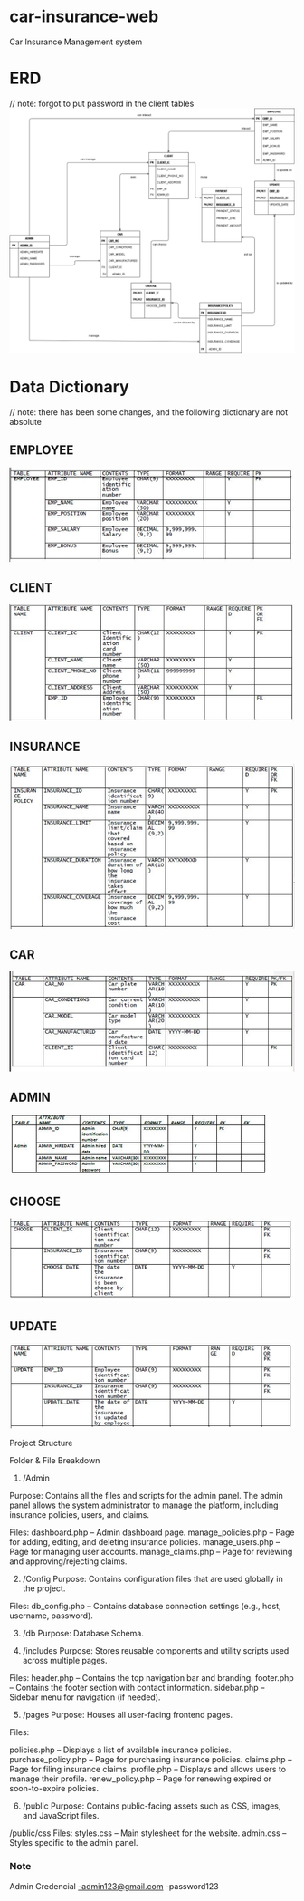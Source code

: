 # car-insurance-web

Car Insurance Management system

# ERD

// note: forgot to put password in the client tables
![ERD](https://github.com/HyGlobalHD/car-insurance-web/blob/main/res/ERD%20LATEST%20FIXED.jpg?raw=true)

# Data Dictionary

// note: there has been some changes, and the following dictionary are not absolute

## EMPLOYEE

![EMPLOYEE](https://github.com/HyGlobalHD/car-insurance-web/blob/main/res/EMPLOYEE.JPG)

## CLIENT

![CLIENT](https://github.com/HyGlobalHD/car-insurance-web/blob/main/res/CLIENT.JPG)

## INSURANCE

![INSURANCE](https://github.com/HyGlobalHD/car-insurance-web/blob/main/res/INSURANCE.JPG)

## CAR

![CAR](https://github.com/HyGlobalHD/car-insurance-web/blob/main/res/CAR.JPG)

## ADMIN

![ADMIN](https://github.com/HyGlobalHD/car-insurance-web/blob/main/res/ADMIN.JPG)

## CHOOSE

![CHOOSE](https://github.com/HyGlobalHD/car-insurance-web/blob/main/res/CHOOSE.JPG)

## UPDATE

![UPDATE](https://github.com/HyGlobalHD/car-insurance-web/blob/main/res/UPDATE.JPG)

Project Structure

Folder & File Breakdown

1. /Admin

Purpose: Contains all the files and scripts for the admin panel. The admin panel allows the system administrator to manage the platform, including insurance policies, users, and claims.

Files:
dashboard.php – Admin dashboard page.
manage_policies.php – Page for adding, editing, and deleting insurance policies.
manage_users.php – Page for managing user accounts.
manage_claims.php – Page for reviewing and approving/rejecting claims.

2. /Config
   Purpose: Contains configuration files that are used globally in the project.

Files:
db_config.php – Contains database connection settings (e.g., host, username, password).

3. /db
   Purpose: Database Schema.

4. /includes
   Purpose: Stores reusable components and utility scripts used across multiple pages.

Files:
header.php – Contains the top navigation bar and branding.
footer.php – Contains the footer section with contact information.
sidebar.php – Sidebar menu for navigation (if needed).

5.  /pages
    Purpose: Houses all user-facing frontend pages.

Files:

policies.php – Displays a list of available insurance policies.
purchase_policy.php – Page for purchasing insurance policies.
claims.php – Page for filing insurance claims.
profile.php – Displays and allows users to manage their profile.
renew_policy.php – Page for renewing expired or soon-to-expire policies.

6.  /public
    Purpose: Contains public-facing assets such as CSS, images, and JavaScript files.

/public/css
Files:
styles.css – Main stylesheet for the website.
admin.css – Styles specific to the admin panel.

### Note
Admin Credencial
-admin123@gmail.com
-password123